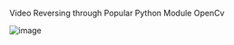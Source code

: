 Video Reversing through Popular Python Module OpenCv

![image](https://github.com/mahsank111/Video-Reversal/assets/97978224/1c08b29c-4d76-4b4c-ada6-eb684e6e8f56)


